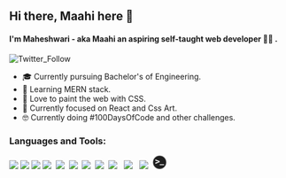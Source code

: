 ## Hi there, Maahi here 👋


#### I'm Maheshwari - aka Maahi an aspiring self-taught web developer 👩‍💻 .
![Twitter_Follow](https://img.shields.io/twitter/follow/_maahi21?color=1DA1F2&logo=twitter&style=for-the-badge)


- 🎓 Currently pursuing Bachelor's of Engineering. 
- 🌱 Learning MERN stack.   
- 💫 Love to paint the web with CSS.
- 🎯 Currently focused on React and Css Art.
- 🤓 Currently doing #100DaysOfCode and other challenges.    



 ### Languages and Tools: 
<img src="https://img.icons8.com/color/30/000000/visual-studio-code-2019.png"/>&nbsp;<img src="https://img.icons8.com/color/30/000000/html-5.png"/>&nbsp;<img src="https://img.icons8.com/color/30/000000/css3.png"/>&nbsp;<img src="https://img.icons8.com/color/30/000000/javascript.png"/>&nbsp;&nbsp;<img src="https://img.icons8.com/color/30/000000/sass.png"/>&nbsp;&nbsp;<img src="https://img.icons8.com/color/30/000000/nodejs.png"/>&nbsp;&nbsp;<img src="https://img.icons8.com/color/30/000000/react-native.png"/>&nbsp;&nbsp;<img src="https://img.icons8.com/color/30/000000/mongodb.png"/>&nbsp;&nbsp;<img src="https://www.vectorlogo.zone/logos/expressjs/expressjs-icon.svg" width="30px"/>&nbsp;&nbsp;&nbsp;<img src="https://img.icons8.com/officel/30/000000/php-logo.png"/>&nbsp;&nbsp;&nbsp;<img src="https://img.icons8.com/ios/40/000000/mysql-logo.png"/>&nbsp;&nbsp;<img src="https://raw.githubusercontent.com/github/explore/80688e429a7d4ef2fca1e82350fe8e3517d3494d/topics/terminal/terminal.png" width="25px"/>


